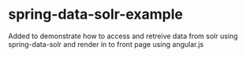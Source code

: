 # spring-data-solr-example

Added to demonstrate how to access and retreive data from solr using spring-data-solr and render in to front page using angular.js
